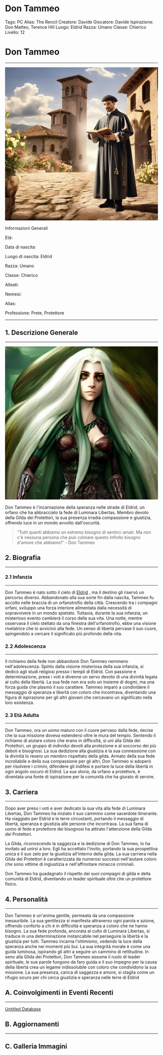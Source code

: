 # Don Tammeo

Tags: PC
Alias: The Rencil
Creatore: Davide
Giocatore: Davide
Ispirazione: Don Matteo, Terence Hill
Luogo: Eldrid
Razza: Umano
Classe: Chierico
Livello: 12

# Don Tammeo

---

![create-images-of-don-matteo-the-italian-tv-character-in-a-medieval-setting-envision-him-as-a-bene.png](create-images-of-don-matteo-the-italian-tv-character-in-a-medieval-setting-envision-him-as-a-bene.png)

Informazioni Generali

Età:

Data di nascita:

Luogo di nascita: Eldrid

Razza: Umano

Classe: Chierico

Alleati:

Nemesi:

Alias:

Professione: Prete, Protettore

---

## 1. Descrizione Generale

---

![full-body-portrait-of-a-beautiful-female-elf-with-long-silver-hairs-and-deep-green-eyes-fantasy-se-.png](full-body-portrait-of-a-beautiful-female-elf-with-long-silver-hairs-and-deep-green-eyes-fantasy-se-.png)

Don Tammeo è l'incarnazione della speranza nelle strade di Eldrid, un orfano che ha abbracciato la fede di Luminara Libertas. Membro devoto della Gilda dei Protettori, la sua presenza irradia compassione e giustizia, offrendo luce in un mondo avvolto dall'oscurità.

> “Tutti quanti abbiamo un estremo bisogno di sentirci amati. Ma non c'è nessuna persona che può colmare questo infinito bisogno d'amore che abbiamo!” - Don Tammeo
> 

## 2. Biografia

---

### 2.1 **Infanzia**

---

Don Tammeo è nato sotto il cielo di [Eldrid](Eldrid%20bd820bb9f6164b39ae6e611a94748518.md) , ma il destino gli riservò un percorso diverso. Abbandonato alla sua sorte fin dalla nascita, Tammeo fu accolto nelle braccia di un orfanotrofio della città. Crescendo tra i compagni orfani, sviluppò una forza interiore alimentata dalla necessità di sopravvivere in un mondo spietato. Tuttavia, durante la sua infanzia, un misterioso evento cambierà il corso della sua vita. Una notte, mentre osservava il cielo stellato da una finestra dell'orfanotrofio, ebbe una visione rivelatrice che lo avvicinò alla fede. Un senso di libertà pervase il suo cuore, spingendolo a cercare il significato più profondo della vita.

### 2.2 **Adolescenza**

---

Il richiamo della fede non abbandonò Don Tammeo nemmeno nell'adolescenza. Spinto dalla visione misteriosa della sua infanzia, si dedicò agli studi religiosi presso i templi di Eldrid. Con passione e determinazione, prese i voti e divenne un servo devoto di una divinità legata al culto della libertà. La sua fede non era solo un insieme di dogmi, ma una forza guida che plasmò il suo carattere. Tammeo imparò a condividere il messaggio di speranza e libertà con coloro che incontrava, diventando una figura di ispirazione per gli altri giovani che cercavano un significato nella loro esistenza.

### 2.3 **Età Adulta**

---

Don Tammeo, ora un uomo maturo con il cuore pervaso dalla fede, decise che la sua missione doveva estendersi oltre le mura del tempio. Sentendo il richiamo di aiutare coloro che erano in difficoltà, si unì alla Gilda dei Protettori, un gruppo di individui devoti alla protezione e al soccorso dei più deboli e bisognosi. La sua dedizione alla giustizia e la sua connessione con la divinità lo resero un membro rispettato della gilda. Armato della sua fede incrollabile e della sua compassione per gli altri, Don Tammeo si adoperò per risolvere i crimini, difendere gli indifesi e portare la luce della libertà in ogni angolo oscuro di Eldrid. La sua storia, da orfano a protettore, è diventata una fonte di ispirazione per la comunità che ha giurato di servire.

## 3. Carriera

---

Dopo aver preso i voti e aver dedicato la sua vita alla fede di Luminara Libertas, Don Tammeo ha iniziato il suo cammino come sacerdote itinerante. Ha viaggiato per Eldrid e le terre circostanti, portando il messaggio di libertà, speranza e giustizia alle persone che incontrava. La sua fama di uomo di fede e protettore dei bisognosi ha attirato l'attenzione della Gilda dei Protettori.

La Gilda, riconoscendo la saggezza e la dedizione di Don Tammeo, lo ha invitato ad unirsi a loro. Egli ha accettato l'invito, portando la sua prospettiva unica e il suo zelo per la giustizia all'interno della gilda. La sua carriera nella Gilda dei Protettori è caratterizzata da numerosi successi nell'aiutare coloro che sono vittime di ingiustizia e nell'affrontare minacce criminali.

Don Tammeo ha guadagnato il rispetto dei suoi compagni di gilda e della comunità di Eldrid, diventando un leader spirituale oltre che un protettore fisico.

## 4. Personalità

---

Don Tammeo è un'anima gentile, permeata da una compassione inesauribile. La sua gentilezza si manifesta attraverso ogni parola e azione, offrendo conforto a chi è in difficoltà e speranza a coloro che ne hanno bisogno. La sua fede profonda, ancorata al culto di Luminara Libertas, si traduce in una determinazione instancabile nel perseguire la libertà e la giustizia per tutti. Tammeo incarna l'ottimismo, vedendo la luce della speranza anche nei momenti più bui. La sua integrità morale è come una guida luminosa, ispirando gli altri a seguire un cammino di rettitudine. In seno alla Gilda dei Protettori, Don Tammeo assume il ruolo di leader spirituale, le sue parole fungono da faro guida e il suo impegno per la causa della libertà crea un legame indissolubile con coloro che condividono la sua missione. La sua presenza, carica di saggezza e amore, si staglia come un rifugio sicuro per chi cerca giustizia e speranza nelle terre di Eldrid

## A. Coinvolgimenti in Eventi Recenti

---

[Untitled Database](Untitled%20Database%204072dbc4c66843f698664cd6770495dc.csv)

## B. Aggiornamenti

---

[](Untitled%20232ee623461a495b99cb6e5142aa9435.csv)

## C. Galleria Immagini